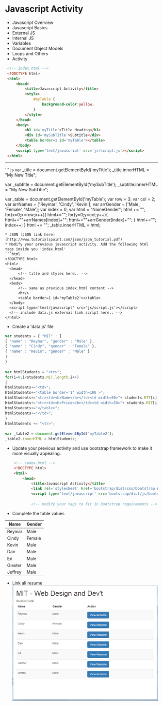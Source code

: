 # Javascript Activity
* Javascript Overview
 * Javascript Basics
  * External JS
  * Internal JS
  * Variables
  * Document Object Models
  * Loops and Others
   * Activity
   ``` html
    <!-- index.html -->
    <!DOCTYPE html>
    <html>
    	<head>
    		<title>Javascript Activity</title>
    		<style>
    			#myTable {
    				background-color:yellow;
    			}
    		</style>
    	</head>
    	<body>
    		<h1 id='myTitle'>Title Heading</h1>
    		<div id='mySubTitle'>Subtitle</div>
    		<table border=1 id='myTable'></table>
    	</body>
    	<script type='text/javascript' src='js/script.js'></script>
    </html>
   ```
  <hr/>
  ``` js
  var _title = document.getElementById('myTitle');
  _title.innerHTML = "My New Title";
  
  var _subtitle = document.getElementById('mySubTitle');
  _subtitle.innerHTML = "My New SubTitle";
  
  var _table = document.getElementById('myTable');
  var row = 3;
  var col = 2;
  var arrNames = ['Reymar', 'Cindy', 'Kevin'];
  var arrGender = ['Male', 'Female', 'Male'];
  var index = 0;
  var html = "<thead><tr><th>Name</th><th>Gender</th></tr></thead>";
  html += "<tbody>";
  for(x=0;x<row;x++){
    html+="<tr>";
    for(y=0;y<col;y++){
  	html+="<td>"+arrNames[index]+"</td>";
  	html+="<td>"+arrGender[index]+"</td>";
    }
    html+="</tr>";
    index++;
  }
  html += "</tbody>";
  _table.innerHTML = html;
  ```
* JSON [JSON link here](http://www.tutorialspoint.com/json/json_tutorial.pdf)
 * Modify your previous javascript activity. Add the following html tags inside you 'index.html'
 ```html
 <!DOCTYPE html>
 <html>
 	<head>
 		<!-- title and styles here.. -->
 	</head>
 	<body>
 		<!-- same as previous index.html content -->
 		<hr/>
 		<table border=1 id='myTable2'></table>
 	</body>
 	<script type='text/javascript' src='js/script.js'></script>
 	<!-- include data.js external link script here.. -->
 </html>
 ```
 * Create a 'data.js' file
 ```js
 var students = { "MIT" : [
 { "name" : "Reymar", "gender" : "Male" },
 { "name" : "Cindy", "gender" : "Female" },
 { "name" : "Kevin", "gender" : "Male" }
 ]
} 

var htmlStudents = "<tr>";
for(i=0;i<students.MIT.length;i++)
{
 htmlStudents+="<td>";
 htmlStudents+="<table border='1' width=100 >";
 htmlStudents+="<tr><td><b>Name</b></td><td width=50>"+ students.MIT[i].name+"</td></tr>";
 htmlStudents+="<tr><td><b>Price</b></td><td width=50>"+ students.MIT[i].gender +"</td></tr>";
 htmlStudents+="</table>";
 htmlStudents+="</td>";
}
htmlStudents += "<tr>";

var _table2 = document.getElementById('myTable2');
_table2.innerHTML = htmlStudents;
 ```
* Update your previous activity and use bootstrap framework to make it more visually appealing.
``` html
    <!-- index.html -->
    <!DOCTYPE html>
    <html>
    	<head>
    		<title>Javascript Activity</title>
    		<link rel='stylesheet' href='bootstrap/dist/css/bootstrap.min.css'>
		    <script type='text/javascript' src='bootstrap/dist/js/bootstrap.min.js'></script>
		    
		    <!-- modify your tags to fit in bootstrap requirements -->
```    		
* Complete the table values

Name | Gender
------ | ------
Reymar | Male
Cindy | Female 
Kevin | Male
Dan | Male
Ed | Male
Glester | Male
Jeffrey | Male

* Link all resume
![alt text](https://github.com/clydeatuic/javascriptactivity/blob/master/jsactivity.PNG "Javascript Activity")
